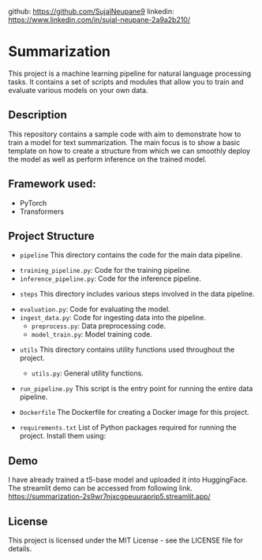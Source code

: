 github: https://github.com/SujalNeupane9
linkedin: https://www.linkedin.com/in/sujal-neupane-2a9a2b210/

# Summarization

This project is a machine learning pipeline for natural language processing tasks. It contains a set of scripts and modules that allow you to train and evaluate various models on your own data.

## Description
This repository contains a sample code with aim to demonstrate how to train a model for text summarization. The main focus is to show a basic template on how to create a structure from which we can smoothly deploy the model as well as perform inference on the  trained model.

## Framework used:
* PyTorch
* Transformers

## Project Structure

* `pipeline`
This directory contains the code for the main data pipeline.

- `training_pipeline.py`: Code for the training pipeline.
- `inference_pipeline.py`: Code for the inference pipeline.

 * `steps`
This directory includes various steps involved in the data pipeline.

- `evaluation.py`: Code for evaluating the model.
- `ingest_data.py`: Code for ingesting data into the pipeline.
  - `preprocess.py`: Data preprocessing code.
  - `model_train.py`: Model training code.

* `utils`
This directory contains utility functions used throughout the project.
  - `utils.py`: General utility functions.

* `run_pipeline.py`
This script is the entry point for running the entire data pipeline.

* `Dockerfile`
The Dockerfile for creating a Docker image for this project.

* `requirements.txt`
List of Python packages required for running the project. Install them using:

## Demo
I have already trained a t5-base model and uploaded it into HuggingFace. The streamlit demo can be accessed from following link.
https://summarization-2s9wr7njxcgpeuuraprip5.streamlit.app/

## License
This project is licensed under the MIT License - see the LICENSE file for details.
